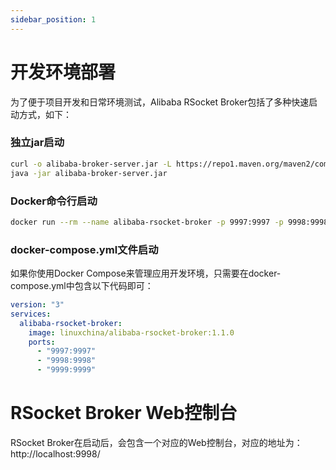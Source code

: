```yaml
---
sidebar_position: 1
---
```


# 开发环境部署

为了便于项目开发和日常环境测试，Alibaba RSocket Broker包括了多种快速启动方式，如下：

### 独立jar启动

```bash
curl -o alibaba-broker-server.jar -L https://repo1.maven.org/maven2/com/alibaba/rsocket/alibaba-broker-server/1.1.0/alibaba-broker-server-1.1.0.jar
java -jar alibaba-broker-server.jar
```

### Docker命令行启动

```bash
docker run --rm --name alibaba-rsocket-broker -p 9997:9997 -p 9998:9998 -p 9999:9999  linuxchina/alibaba-rsocket-broker
```

### docker-compose.yml文件启动

如果你使用Docker Compose来管理应用开发环境，只需要在docker-compose.yml中包含以下代码即可：

```yaml title="docker-compose.yml"
version: "3"
services:
  alibaba-rsocket-broker:
    image: linuxchina/alibaba-rsocket-broker:1.1.0
    ports:
      - "9997:9997"
      - "9998:9998"
      - "9999:9999"
```

# RSocket Broker Web控制台

RSocket Broker在启动后，会包含一个对应的Web控制台，对应的地址为：http://localhost:9998/

